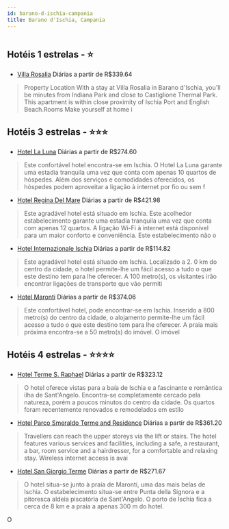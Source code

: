 ```yaml
---
id: barano-d-ischia-campania
title: Barano d'Ischia, Campania
---
```


<center><img src="http://photos.hotelbeds.com/giata/21/214464/214464a_hb_a_025.jpg" alt="" /></center>


## Hotéis 1 estrelas - ⭐️

-    [Villa Rosalia](https://www.hurb.com/hoteis/barano-d-ischia/villa-rosalia-JNP-JP965570?cmp=18055) Diárias a partir de R$339.64
   > Property Location With a stay at Villa Rosalia in Barano d&apos;Ischia, you&apos;ll be minutes from Indiana Park and close to Castiglione Thermal Park. This apartment is within close proximity of Ischia Port and English Beach.Rooms Make yourself at home i

## Hotéis 3 estrelas - ⭐️⭐️⭐️

-    [Hotel La Luna](https://www.hurb.com/hoteis/barano-d-ischia/hotel-la-luna-JNP-JP349793?cmp=18055) Diárias a partir de R$274.60
   > Este confortável hotel encontra-se em Ischia. O Hotel La Luna garante uma estadia tranquila uma vez que conta com apenas 10 quartos de hóspedes. Além dos serviços e comodidades oferecidos, os hóspedes podem aproveitar a ligação à internet por fio ou sem f
-    [Hotel Regina Del Mare](https://www.hurb.com/hoteis/barano-d-ischia/hotel-regina-del-mare-JNP-JP505022?cmp=18055) Diárias a partir de R$421.98
   > Este agradável hotel está situado em Ischia. Este acolhedor estabelecimento garante uma estadia tranquila uma vez que conta com apenas 12 quartos. A ligação Wi-Fi à internet está disponível para um maior conforto e conveniência. Este estabelecimento não o
-    [Hotel Internazionale Ischia](https://www.hurb.com/hoteis/barano-d-ischia/hotel-internazionale-ischia-JNP-JP050847?cmp=18055) Diárias a partir de R$114.82
   > Este agradável hotel está situado em Ischia. Localizado a 2. 0 km do centro da cidade, o hotel permite-lhe um fácil acesso a tudo o que este destino tem para lhe oferecer. A 100 metro(s), os visitantes irão encontrar ligações de transporte que vão permiti
-    [Hotel Maronti](https://www.hurb.com/hoteis/barano-d-ischia/hotel-maronti-JNP-JP104899?cmp=18055) Diárias a partir de R$374.06
   > Este confortável hotel, pode encontrar-se em Ischia. Inserido a 800 metro(s) do centro da cidade, o alojamento permite-lhe um fácil acesso a tudo o que este destino tem para lhe oferecer. A praia mais próxima encontra-se a 50 metro(s) do imóvel. O imóvel 

## Hotéis 4 estrelas - ⭐️⭐️⭐️⭐️

-    [Hotel Terme S. Raphael](https://www.hurb.com/hoteis/barano-d-ischia/hotel-terme-s-raphael-JNP-JP790627?cmp=18055) Diárias a partir de R$323.12
   > O hotel oferece vistas para a baía de Ischia e a fascinante e romântica ilha de Sant&apos;Angelo. Encontra-se completamente cercado pela natureza, porém a poucos minutos do centro da cidade. Os quartos foram recentemente renovados e remodelados em estilo 
-    [Hotel Parco Smeraldo Terme and Residence](https://www.hurb.com/hoteis/barano-d-ischia/hotel-parco-smeraldo-terme-and-residence-JNP-JP295067?cmp=18055) Diárias a partir de R$361.20
   > Travellers can reach the upper storeys via the lift or stairs. The hotel features various services and facilities, including a safe, a restaurant, a bar, room service and a hairdresser, for a comfortable and relaxing stay. Wireless internet access is avai
-    [Hotel San Giorgio Terme](https://www.hurb.com/hoteis/barano-d-ischia/hotel-san-giorgio-terme-JNP-JP050797?cmp=18055) Diárias a partir de R$271.67
   > O hotel situa-se junto à praia de Maronti, uma das mais belas de Ischia. O estabelecimento situa-se entre Punta della Signora e a pitoresca aldeia piscatória de Sant&apos;Angelo. O porto de Ischia fica a cerca de 8 km e a praia a apenas 300 m do hotel.

O
